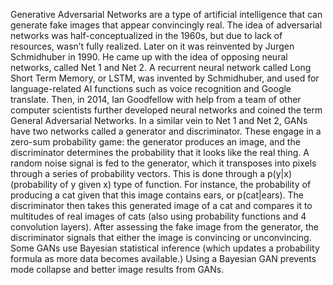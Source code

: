 Generative Adversarial Networks are a type of artificial intelligence that can generate fake images that appear convincingly real. The idea of adversarial networks was half-conceptualized in the 1960s, but due to lack of resources, wasn’t fully realized. Later on it was reinvented by Jurgen Schmidhuber in 1990. He came up with the idea of opposing neural networks, called Net 1 and Net 2. A recurrent neural network called Long Short Term Memory, or LSTM, was invented by Schmidhuber, and used for language-related AI functions such as voice recognition and Google translate. Then, in 2014, Ian Goodfellow with help from a team of other computer scientists further developed neural networks and coined the term General Adversarial Networks. In a similar vein to Net 1 and Net 2, GANs have two networks called a generator and discriminator. These engage in a zero-sum probability game: the generator produces an image, and the discriminator determines the probability that it looks like the real thing. A random noise signal is fed to the generator, which it transposes into pixels through a series of probability vectors. This is done through a p(y|x) (probability of y given x) type of function. For instance, the probability of producing a cat given that this image contains ears, or p(cat|ears). The discriminator then takes this generated image of a cat and compares it to multitudes of real images of cats (also using probability functions and 4 convolution layers). After assessing the fake image from the generator, the discriminator signals that either the image is convincing or unconvincing. Some GANs use Bayesian statistical inference (which updates a probability formula as more data becomes available.) Using a Bayesian GAN prevents mode collapse and better image results from GANs.
